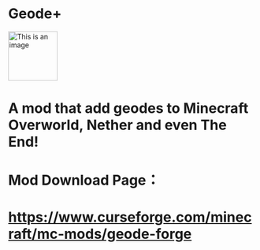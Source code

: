 # Geode+

<img alt="This is an image" height="100" src="https://github.com/YeoXuHang/Geode/blob/master/src/main/resources/logo.png" width="100"/>

# A mod that add geodes to Minecraft Overworld, Nether and even The End!


# Mod Download Page：
# https://www.curseforge.com/minecraft/mc-mods/geode-forge
